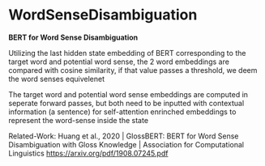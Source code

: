 # WordSenseDisambiguation
**BERT for Word Sense Disambiguation**

Utilizing the last hidden state embedding of BERT corresponding to the target word and potential word sense, the 2 word embeddings are compared with cosine similarity, 
if that value passes a threshold, we deem the word senses equivelenet 

The target word and potential word sense embeddings are computed in seperate forward passes, but both need to be inputted with contextual information (a sentence) for 
self-attention enrinched embeddings to represent the word-sense inside the state 

Related-Work: Huang et al., 2020 | GlossBERT: BERT for Word Sense Disambiguation with Gloss Knowledge | Association for Computational Linguistics
https://arxiv.org/pdf/1908.07245.pdf 
